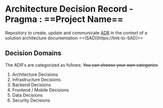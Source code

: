 # Architecture Decision Record - Pragma : ==Project Name==

Repository to create, update and communicate [ADR](https://scrum-master.org/en/architecture-decision-record-how-and-why-use-adrs/) in the context of a solution architecture documentation  ==(SAD)[https://link-to-SAD]==


## Decision Domains
The ADR's are categorized as follows:
~~You can choose your own categories~~

1. Architecture Decisions
2. Infrastructure Decisions
3. Backend Decisions
4. Frontend / Mobile Decisions
5. Data Decisions
6. Security Decisions